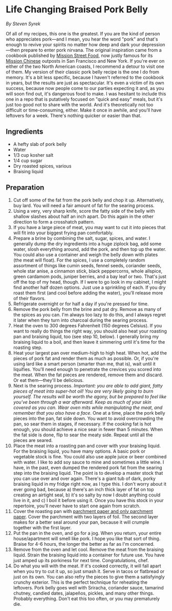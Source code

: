 # Life Changing Braised Pork Belly

_By Steven Syrek_

Of all of my recipes, this one is the greatest. If you are the kind of person who appreciates pork—and I mean, you hear the word "pork" and that's enough to revive your spirits no matter how deep and dark your depression—then prepare to enter pork nirvana. The original inspiration came from a cookbook published by [Mission Street Food](http://www.missionstreetfood.com), now justly famous for its [Mission Chinese](https://www.missionchinesefood.com) outposts in San Francisco and New York. If you're ever on either of the two North American coasts, I recommend a detour to visit one of them. My version of their classic pork belly recipe is the one I do from memory. It's a bit less specific, because I haven't referred to the cookbook in years, but the results are just as spectacular. It's even a victim of its own success, because now people come to our parties expecting it and, as you will soon find out, it's dangerous food to make. I was hesitant to include this one in a repo that is putatively focused on "quick and easy" meals, but it's just too good not to share with the world. And it's theoretically not too difficult or time-consuming, either. Make it once in awhile, and you'll have leftovers for a week. There's nothing quicker or easier than that.

## Ingredients

- A hefty slab of pork belly
- Water
- 1/3 cup kosher salt
- 1/4 cup sugar
- Dry roasted spices, various
- Braising liquid

## Preparation

1. Cut off some of the fat from the pork belly and chop it up. Alternatively, buy lard. You will need a fair amount of fat for the searing process.
2. Using a very, very sharp knife, score the fatty side of the belly with shallow slashes about half an inch apart. Do this again in the other direction to form a crosshatch pattern.
3. If you have a large piece of meat, you may want to cut it into pieces that will fit into your biggest frying pan comfortably.
4. Prepare a brine by combining the salt, sugar, spices, and water. I generally dump the dry ingredients into a huge ziplock bag, add some water, slosh everything around, add the pork, and then top up the water. You could also use a container and weigh the belly down with plates (the meat will float). For the spices, I use a completely random assortment of things like cumin seeds, fennel seeds, coriander seeds, whole star anise, a cinnamon stick, black peppercorns, whole allspice, green cardamom pods, juniper berries, and a bay leaf or two. That's just off the top of my head, though. If I were to go look in my cabinet, I might find another half dozen options. Just use a sprinkling of each. If you dry roast them first (and cool before adding the water), you'll release more of their flavors.
5. Refrigerate overnight or for half a day if you're pressed for time.
6. Remove the pork belly from the brine and pat dry. Remove as many of the spices as you can. I'm always too lazy to do this, and I always regret it later when they turn into charcoal during the searing process.
7. Heat the oven to 300 degrees Fahrenheit (150 degrees Celsius). If you want to really do things the right way, you should also heat your roasting pan and braising liquid, too (see step 10, below). I generally bring my braising liquid to a boil, and then leave it simmering until it's time for the roasting step.
8. Heat your largest pan over medium-high to high heat. When hot, add the pieces of pork fat and render them as much as possible. Or, if you're using lard like a smart person (smarter than me, that is), wait until it liquifies. You'll need enough to penetrate the crevices you scored into the meat. When the fat pieces are rendered, remove them and discard. Or eat them—they'll be delicious.
9. Next is the searing process. _Important: you are able to add giant, fatty pieces of meat into super-hot oil! You are very likely going to burn yourself. The results will be worth the agony, but be prepared to feel like you've been through a war afterward. Keep as much of your skin covered as you can. Wear oven mits while manipulating the meat, and remember that you also have a face_. One at a time, place the pork belly pieces into the pan, fat side down. You want to avoid overcrowding the pan, so sear them in stages, if necessary. If the cooking fat is hot enough, you should achieve a nice sear in fewer than 5 minutes. When the fat side is done, flip to sear the meaty side. Repeat until all the pieces are seared.
10. Place the meat into a roasting pan and cover with your braising liquid. For the braising liquid, you have many options. A basic pork or vegetable stock is fine. You could also use apple juice or beer combined with water. I like to add soy sauce to mine and sometimes a little wine. I have, in the past, even dumped the rendered pork fat from the searing step into the braising liquid. The point is to develop a master stock that you can use over and over again. There's a giant tub of dark, porky braising liquid in my fridge right now, as I type this. I don't worry about it ever going bad, because a) there's an inch thick layer of fat on top creating an airtight seal, b) it's so salty by now I doubt anything could live in it, and c) I boil it before using it. Once you have this stock in your repertoire, you'll never have to start one again from scratch.
11. Cover the roasting pan with [parchment paper and only parchment paper](https://www.marthastewart.com/269281/parchment-vs-wax-paper). Cover the parchment with two layers of foil. The second layer makes for a better seal around your pan, because it will crumple together with the first layer.
12. Put the pan in the oven, and go for a jog. When you return, your entire house/apartment will smell like pork. I hope you like that sort of thing. Braise for 4-6 hours, the longer the better as far as I'm concerned.
13. Remove from the oven and let cool. Remove the meat from the braising liquid. Strain the braising liquid into a container for future use. You have just amped up its porkiness for next time. Congratulations, chef.
14. Do what you will with the meat. If it's cooked correctly, it will fall apart when you try to cut it up, so just smash it. Serve in tacos or flatbread or just on its own. You can also refry the pieces to give them a satisfyingly crunchy exterior. This is the perfect technique for reheating the leftovers. Pork belly goes well with Sriracha, coriander sauce, tamarind chutney, candied dates, jalapeños, pickles, and many other things. Probably everything. Don't eat this too often, or you may prematurely die.